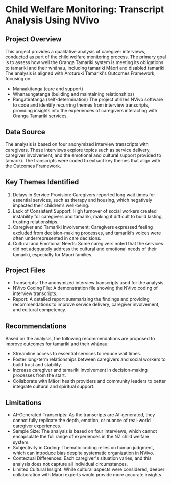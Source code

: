 # Child Welfare Monitoring: Transcript Analysis Using NVivo
## Project Overview
This project provides a qualitative analysis of caregiver interviews, conducted as part of the child welfare monitoring process. The primary goal is to assess how well the Oranga Tamariki system is meeting its obligations to tamariki and their whānau, including tamariki Māori and disabled tamariki. The analysis is aligned with Aroturuki Tamariki's Outcomes Framework, focusing on:
- Manaakitanga (care and support)
- Whanaungatanga (building and maintaining relationships)
- Rangatiratanga (self-determination)
The project utilizes NVivo software to code and identify recurring themes from interview transcripts, providing insights into the experiences of caregivers interacting with Oranga Tamariki services.

## Data Source
The analysis is based on four anonymized interview transcripts with caregivers. These interviews explore topics such as service delivery, caregiver involvement, and the emotional and cultural support provided to tamariki. The transcripts were coded to extract key themes that align with the Outcomes Framework.

## Key Themes Identified
1. Delays in Service Provision: Caregivers reported long wait times for essential services, such as therapy and housing, which negatively impacted their children’s well-being.
2. Lack of Consistent Support: High turnover of social workers created instability for caregivers and tamariki, making it difficult to build lasting, trusting relationships.
3. Caregiver and Tamariki Involvement: Caregivers expressed feeling excluded from decision-making processes, and tamariki’s voices were often underrepresented in care decisions.
4. Cultural and Emotional Needs: Some caregivers noted that the services did not adequately address the cultural and emotional needs of their tamariki, especially for Māori families.

## Project Files
- Transcripts: The anonymized interview transcripts used for the analysis.
- NVivo Coding File: A demonstration file showing the NVivo coding of interview transcripts.
- Report: A detailed report summarizing the findings and providing recommendations to improve service delivery, caregiver involvement, and cultural competency.

## Recommendations
Based on the analysis, the following recommendations are proposed to improve outcomes for tamariki and their whānau:
- Streamline access to essential services to reduce wait times.
- Foster long-term relationships between caregivers and social workers to build trust and stability.
- Increase caregiver and tamariki involvement in decision-making processes from the start.
- Collaborate with Māori health providers and community leaders to better integrate cultural and spiritual support.

## Limitations
- AI-Generated Transcripts: As the transcripts are AI-generated, they cannot fully replicate the depth, emotion, or nuance of real-world caregiver experiences.
- Sample Size: The analysis is based on four interviews, which cannot encapsulate the full range of experiences in the NZ child welfare system.
- Subjectivity in Coding: Thematic coding relies on human judgment, which can introduce bias despite systematic organization in NVivo.
- Contextual Differences: Each caregiver's situation varies, and this analysis does not capture all individual circumstances.
- Limited Cultural Insight: While cultural aspects were considered, deeper collaboration with Māori experts would provide more accurate insights.
